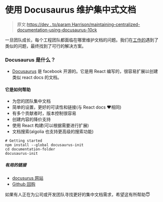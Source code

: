 # 使用 Docusaurus 维护集中式文档

> 原文:[https://dev . to/param Harrison/maintaining-centralized-documentation-using-docusaurus-10ck](https://dev.to/paramharrison/maintaining-centralized-documentation-using-docusaurus-10ck)

一旦团队成长，每个工程团队都面临在哪里维护文档的问题。我们在[工作的](https://jobbatical.com?ref=learnwithparam.com)遇到了类似的问题，最终找到了可行的解决方案。

### Docusaurus 是什么？

*   [Docusaurus](https://docusaurus.io/) 是 facebook 开源的。它是用 React 编写的，很容易扩展以创建类似 react docs 的文档。

#### [](#how-it-helps)它是如何帮助

*   为您的团队集中文档
*   简单的设置，更好的可读性和链接(与 React docs ❤️相同)
*   有多个贡献者时，版本控制很容易
*   创建内容的降价支持
*   使用 React 构建(可以根据需要进行扩展)
*   文档搜索(algolia 也支持更高级的搜索功能)

```
# Getting started
npm install --global docusaurus-init
cd documentation-folder
docusaurus-init 
```

##### [](#useful-links)有用的链接

*   [docusurus 网站](https://docusaurus.io/)
*   [Github 回购](https://github.com/facebook/docusaurus)

如果有人正在为公司或开发团队寻找更好的集中文档需求，希望这有所帮助😇